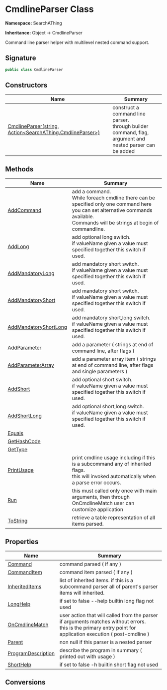 # CmdlineParser Class
**Namespace:** SearchAThing

**Inheritance:** Object → CmdlineParser

Command line parser helper with multilevel nested command support.

## Signature
```csharp
public class CmdlineParser
```
## Constructors
|**Name**|**Summary**|
|---|---|
|[CmdlineParser(string, Action<SearchAThing.CmdlineParser>)](CmdlineParser/ctors.md)|construct a command line parser.<br/>            through builder command, flag, argument and nested parser can be added|
## Methods
|**Name**|**Summary**|
|---|---|
|[AddCommand](CmdlineParser/AddCommand.md)|add a command.<br/>            While foreach cmdline there can be specified only one command here you can set alternative commands available.<br/>            Commands will be strings at begin of commandline.|
|[AddLong](CmdlineParser/AddLong.md)|add optional long switch.<br/>            if valueName given a value must specified together this switch if used.|
|[AddMandatoryLong](CmdlineParser/AddMandatoryLong.md)|add mandatory short switch.<br/>            if valueName given a value must specified together this switch if used.|
|[AddMandatoryShort](CmdlineParser/AddMandatoryShort.md)|add mandatory short switch.<br/>            if valueName given a value must specified together this switch if used.|
|[AddMandatoryShortLong](CmdlineParser/AddMandatoryShortLong.md)|add mandatory short,long switch.<br/>            if valueName given a value must specified together this switch if used.|
|[AddParameter](CmdlineParser/AddParameter.md)|add a parameter ( strings at end of command line, after flags )|
|[AddParameterArray](CmdlineParser/AddParameterArray.md)|add a parameter array item ( strings at end of command line, after flags and single parameters )|
|[AddShort](CmdlineParser/AddShort.md)|add optional short switch.<br/>            if valueName given a value must specified together this switch if used.|
|[AddShortLong](CmdlineParser/AddShortLong.md)|add optional short,long switch.<br/>            if valueName given a value must specified together this switch if used.|
|[Equals](CmdlineParser/Equals.md)||
|[GetHashCode](CmdlineParser/GetHashCode.md)||
|[GetType](CmdlineParser/GetType.md)||
|[PrintUsage](CmdlineParser/PrintUsage.md)|print cmdline usage including if this is a subcommand any of inherited flags.<br/>            this will invoked automatically when a parse error occurs.|
|[Run](CmdlineParser/Run.md)|this must called only once with main arguments, then through OnCmdlineMatch user can customize application|
|[ToString](CmdlineParser/ToString.md)|retrieve a table representation of all items parsed.|
## Properties
|**Name**|**Summary**|
|---|---|
|[Command](CmdlineParser/Command.md)|command parsed ( if any )
|[CommandItem](CmdlineParser/CommandItem.md)|command item parsed ( if any )
|[InheritedItems](CmdlineParser/InheritedItems.md)|list of inherited items. if this is a subcommand parser all of parent's parser items will inherited.
|[LongHelp](CmdlineParser/LongHelp.md)|if set to false --help builtin long flag not used
|[OnCmdlineMatch](CmdlineParser/OnCmdlineMatch.md)|user action that will called from the parser if arguments matches without errors.<br/>            this is the primary entry point for application execution ( post-cmdline )
|[Parent](CmdlineParser/Parent.md)|non null if this parser is a nested parser
|[ProgramDescription](CmdlineParser/ProgramDescription.md)|describe the program in summary ( printed out with usage )
|[ShortHelp](CmdlineParser/ShortHelp.md)|if set to false -h builtin short flag not used
## Conversions
